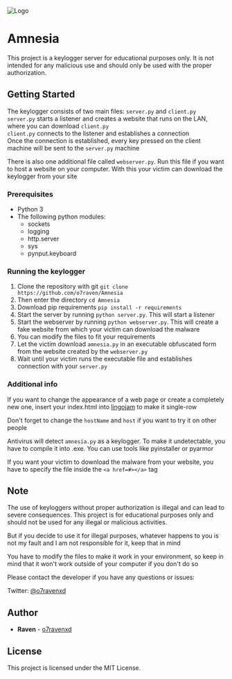 ![Logo](https://i.ibb.co/znvCGpk/linkedin-banner-image-1.png)
# Amnesia

This project is a keylogger server for educational purposes only. It is not intended for any malicious use and should only be used with the proper authorization.

## Getting Started

The keylogger consists of two main files: `server.py` and `client.py`</br>
`server.py` starts a listener and creates a website that runs on the LAN, where you can download `client.py`</br> 
`client.py` connects to the listener and establishes a connection</br>
Once the connection is established, every key pressed on the client machine will be sent to the `server.py` machine

There is also one additional file called `webserver.py`. Run this file if you want to host a website on your computer. With this your victim can download the keylogger from your site

### Prerequisites

- Python 3
- The following python modules:
  - sockets
  - logging
  - http.server
  - sys
  - pynput.keyboard

### Running the keylogger
1. Clone the repository with git `git clone https://github.com/o7raven/Amnesia`
2. Then enter the directory `cd Amnesia`
3. Download pip requirements `pip install -r requirements`
4. Start the server by running `python server.py`. This will start a listener
5. Start the webserver by running `python webserver.py`. This will create a fake website from which your victim can download the malware
6. You can modify the files to fit your requirements
7. Let the victim download `amnesia.py` in an executable obfuscated form from the website created by the `webserver.py`
8. Wait until your victim runs the executable file and establishes connection with your `server.py`

### Additional info

If you want to change the appearance of a web page or create a completely new one, insert your index.html into [lingojam](https://lingojam.com/TexttoOneLine) to make it single-row</br>

Don't forget to change the `hostName` and `host` if you want to try it on other people

Antivirus will detect `amnesia.py` as a keylogger. To make it undetectable, you have to compile it into .exe. You can use tools like pyinstaller or pyarmor

If you want your victim to download the malware from your website, you have to specify the file inside the `<a href=#></a>` tag

## Note

The use of keyloggers without proper authorization is illegal and can lead to severe consequences. This project is for educational purposes only and should not be used for any illegal or malicious activities.

But if you decide to use it for illegal purposes, whatever happens to you is not my fault and I am not responsible for it, keep that in mind

You have to modify the files to make it work in your environment, so keep in mind that it won't work outside of your computer if you don't do so


Please contact the developer if you have any questions or issues:

Twitter: [@o7ravenxd](https://twitter.com/o7ravenxd)

## Author

- **Raven** - [o7ravenxd](https://github.com/o7raven)

## License

This project is licensed under the MIT License.
